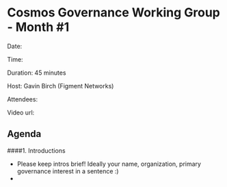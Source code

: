 # Cosmos Governance Working Group - Month #1
Date: 

Time: 

Duration: 45 minutes

Host: Gavin Birch (Figment Networks)

Attendees: 

Video url: 


## Agenda

####1. Introductions
- Please keep intros brief! Ideally your name, organization, primary governance interest in a sentence :)
- 
